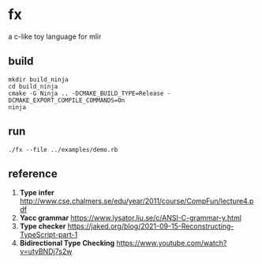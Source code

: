 # fx
a c-like toy language for mlir

## build
```shell
mkdir build_ninja
cd build_ninja
cmake -G Ninja .. -DCMAKE_BUILD_TYPE=Release -DCMAKE_EXPORT_COMPILE_COMMANDS=On
ninja
```
## run
```shell
./fx --file ../examples/demo.rb
```
## reference

1. **Type infer**
http://www.cse.chalmers.se/edu/year/2011/course/CompFun/lecture4.pdf
2. **Yacc grammar**
https://www.lysator.liu.se/c/ANSI-C-grammar-y.html
3. **Type checker** https://jaked.org/blog/2021-09-15-Reconstructing-TypeScript-part-1
4. **Bidirectional Type Checking** https://www.youtube.com/watch?v=utyBNDj7s2w
